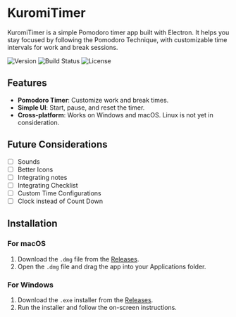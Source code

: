 # KuromiTimer

KuromiTimer is a simple Pomodoro timer app built with Electron. It helps you stay focused by following the Pomodoro Technique, with customizable time intervals for work and break sessions.

![Version](https://img.shields.io/badge/version-0.0.1-blue)
![Build Status](https://img.shields.io/badge/build-pre%20release-brightgreen)
![License](https://img.shields.io/badge/license-MIT-blue)

## Features
- **Pomodoro Timer**: Customize work and break times.
- **Simple UI**: Start, pause, and reset the timer.
- **Cross-platform**: Works on Windows and macOS. Linux is not yet in consideration.

## Future Considerations
- [ ] Sounds
- [ ] Better Icons
- [ ] Integrating notes
- [ ] Integrating Checklist
- [ ] Custom Time Configurations
- [ ] Clock instead of Count Down

## Installation

### **For macOS**
1. Download the `.dmg` file from the [Releases](https://github.com/jstn-swm/KuroMiTimer/releases).
2. Open the `.dmg` file and drag the app into your Applications folder.

### **For Windows**
1. Download the `.exe` installer from the [Releases](https://github.com/jstn-swm/KuroMiTimer/releases).
2. Run the installer and follow the on-screen instructions.
